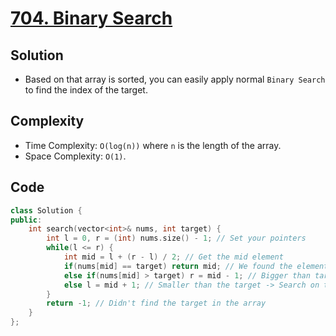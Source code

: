 # [704. Binary Search](https://leetcode.com/problems/binary-search/)

## Solution
- Based on that array is sorted, you can easily apply normal `Binary Search` to find the index of the target.
## Complexity
- Time Complexity: `O(log(n))` where `n` is the length of the array.
- Space Complexity: `O(1)`.
## Code
```cpp
class Solution {
public:
    int search(vector<int>& nums, int target) {
        int l = 0, r = (int) nums.size() - 1; // Set your pointers
        while(l <= r) {
            int mid = l + (r - l) / 2; // Get the mid element
            if(nums[mid] == target) return mid; // We found the element
            else if(nums[mid] > target) r = mid - 1; // Bigger than target -> Search on the left side
            else l = mid + 1; // Smaller than the target -> Search on the right side
        }
        return -1; // Didn't find the target in the array
    }
};
```